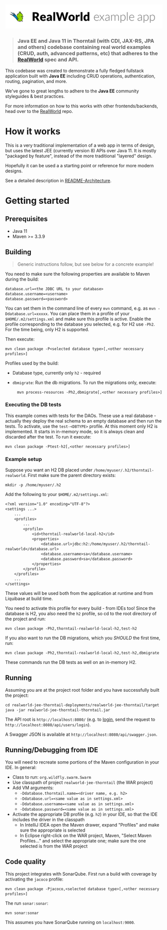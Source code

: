 # ![RealWorld Example App using JEE 8 and Thorntail](logo.png)

> ### Java EE and Java 11 in Thorntail (with CDI, JAX-RS, JPA and others) codebase containing real world examples (CRUD, auth, advanced patterns, etc) that adheres to the [RealWorld](https://github.com/gothinkster/realworld) spec and API.

This codebase was created to demonstrate a fully fledged fullstack application built with **Java EE** including CRUD operations, authentication, routing, pagination, and more.

We've gone to great lengths to adhere to the **Java EE** community styleguides & best practices.

For more information on how to this works with other frontends/backends, head over to the [RealWorld](https://github.com/gothinkster/realworld) repo.

# How it works

This is a very traditional implementation of a web app in terms of design, but uses the
latest JEE (currently version 8) APIs over Java 11.
It is mostly "packaged by feature", instead of the more traditional "layered" design.

Hopefully it can be used a a starting point or reference for more modern designs.

See a detailed description in [README-Architecture](README-Architecture.md).

# Getting started

## Prerequisites

- Java 11
- Maven >= 3.3.9

## Building

> Generic instructions follow, but see below for a concrete example!

You need to make sure the following properties are available to Maven during the build:

	database.url=<the JDBC URL to your database>
	database.username=<username>
	database.password=<password>

You can set them in the command line of every `mvn` command, e.g. as `mvn -Ddatabase.url=xxxxx`.
You can place them in a profile of your `$HOME/.m2/settings.xml` and make sure this profile is active.
Enable the profile corresponding to the database you selected, e.g. for H2 use `-Ph2`.
For the time being, only H2 is supported.

Then execute:

	mvn clean package -P<selected database type>[,<other necessary profiles>]

Profiles used by the build:

- Database type, currently only `h2` - required
- `dbmigrate`: Run the db migrations. To run the migrations only, execute:

		mvn process-resources -Ph2,dbmigrate[,<other necessary profiles>]

### Executing the DB tests

This example comes with tests for the DAOs. These use a real database - actually they deploy the real schema to an
empty database and then run the tests. To activate, use the `test-<DBTYPE>` profile. At this moment only H2 is
implemented. It starts in in-memory mode, so it is always clean and discarded after the test. To run it execute:

	mvn clean package -Ptest-h2[,<other necessary profiles>]

### Example setup

Suppose you want an H2 DB placed under `/home/myuser/.h2/thorntail-realworld`.
First make sure the parent directory exists:

	mkdir -p /home/myuser/.h2

Add the following to your `$HOME/.m2/settings.xml`:

	<?xml version="1.0" encoding="UTF-8"?>
	<settings ...>
		...
		<profiles>
			...
			<profile>
				<id>thorntail-realworld-local-h2</id>
				<properties>
					<database.url>jdbc:h2:/home/myuser/.h2/thorntail-realworld</database.url>
					<database.username>sa</database.username>
					<database.password>sa</database.password>
				</properties>
			</profile>
		</profiles>
		...
	</settings>

These values will be used both from the application at runtime and from Liquibase at build time.

You need to activate this profile for every build - from IDEs too! Since the database is H2, you also need the `h2` profile,
so cd to the root directory of the project and run:

	mvn clean package -Ph2,thorntail-realworld-local-h2,test-h2

If you also want to run the DB migrations, which you *SHOULD* the first time, run:

	mvn clean package -Ph2,thorntail-realworld-local-h2,test-h2,dbmigrate

These commands run the DB tests as well on an in-memory H2.

## Running

Assuming you are at the project root folder and you have successfully built the project:

	cd realworld-jee-thorntail-deployments/realworld-jee-thorntail/target
	java -jar realworld-jee-thorntail-thorntail.jar

The API root is `http://localhost:8080/` (e.g. to [login](https://github.com/gothinkster/realworld/tree/master/api#authentication),
send the request to `http://localhost:8080/api/users/login`).

A Swagger JSON is available at `http://localhost:8080/api/swagger.json`.

## Running/Debugging from IDE

You will need to recreate some portions of the Maven configuration in your IDE.
In general:

- Class to run: `org.wildfly.swarm.Swarm`
- Use classpath of project `realworld-jee-thorntail` (the WAR project)
- Add VM arguments:
	- `-Ddatabase.thorntail.name=<driver name, e.g. h2>`
	- `-Ddatabase.url=<same value as in settings.xml>`
	- `-Ddatabase.username=<same value as in settings.xml>`
	- `-Ddatabase.password=<same value as in settings.xml>`
- Activate the appropriate DB profile (e.g. `h2`) in your IDE, so that the IDE includes the driver in the classpath
	- In IntelliJ IDEA open the Maven drawer, expand "Profiles" and make sure the appropriate is selected
	- In Eclipse right-click on the WAR project, Maven, "Select Maven Profiles..." and select the appropriate one; make sure the one selected is from the WAR project

## Code quality

This project integrates with SonarQube. First run a build with coverage by activating the `jacoco` profile:

	mvn clean package -Pjacoco,<selected database type>[,<other necessary profiles>]

The run `sonar:sonar`:

	mvn sonar:sonar

This assumes you have SonarQube running on `localhost:9000`.
